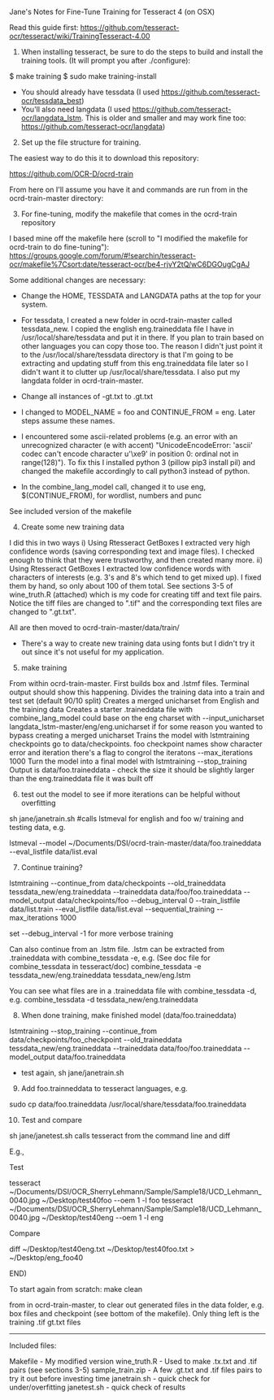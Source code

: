 Jane's Notes for Fine-Tune Training for Tesseract 4 (on OSX)

Read this guide first: https://github.com/tesseract-ocr/tesseract/wiki/TrainingTesseract-4.00 


1) When installing tesseract, be sure to do the steps to build and install the training tools. (It will prompt you after ./configure):

$ make training
$ sudo make training-install

- You should already have tessdata (I used https://github.com/tesseract-ocr/tessdata_best)
- You'll also need langdata (I used https://github.com/tesseract-ocr/langdata_lstm. This is older and smaller and may work fine too: https://github.com/tesseract-ocr/langdata)


2) Set up the file structure for training. 

The easiest way to do this it to download this repository: 

https://github.com/OCR-D/ocrd-train

From here on I'll assume you have it and commands are run from in the ocrd-train-master directory:


3) For fine-tuning, modify the makefile that comes in the ocrd-train repository

I based mine off the makefile here (scroll to "I modified the makefile for ocrd-train to do fine-tuning"): 
https://groups.google.com/forum/#!searchin/tesseract-ocr/makefile%7Csort:date/tesseract-ocr/be4-rjvY2tQ/wC6DGOugCgAJ

Some additional changes are necessary:

- Change the HOME, TESSDATA and LANGDATA paths at the top for your system.

* For tessdata, I created a new folder in ocrd-train-master called tessdata_new. I copied the english eng.traineddata file I have in /usr/local/share/tessdata and put it in there. If you plan to train based on other languages you can copy those too. The reason I didn't just point it to the /usr/local/share/tessdata directory is that I'm going to be extracting and updating stuff from this eng.traineddata file later so I didn't want it to clutter up /usr/local/share/tessdata. I also put my langdata folder in ocrd-train-master. 

- Change all instances of -gt.txt to .gt.txt

- I changed to MODEL_NAME = foo and CONTINUE_FROM = eng. Later steps assume these names.

- I encountered some ascii-related problems (e.g. an error with an unrecognized character (e with accent) "UnicodeEncodeError: 'ascii' codec can't encode character u'\xe9' in position 0: ordinal not in range(128)"). To fix this I installed python 3 (pillow pip3 install pil) and changed the makefile accordingly to call python3 instead of python.

- In the combine_lang_model call, changed it to use eng, $(CONTINUE_FROM), for wordlist, numbers and punc 

See included  version of the makefile


4) Create some new training data

I did this in two ways 
i) Using Rtesseract GetBoxes I extracted very high confidence words (saving corresponding text and image files). I checked enough to think that they were trustworthy, and then created many more.
ii) Using Rtesseract GetBoxes I extracted low confidence words with characters of interests (e.g. 3's and 8's which tend to get mixed up). I fixed them by hand, so only about 100 of them total. See sections 3-5 of wine_truth.R (attached) which is my code for creating tiff and text file pairs.  Notice the tiff files are changed to ".tif" and the corresponding text files are changed to ".gt.txt".

All are then moved to ocrd-train-master/data/train/

- There's a way to create new training data using fonts but I didn't try it out since it's not useful for my application.


5) make training

From within ocrd-train-master. First builds box and .lstmf files. Terminal output should show this happening. 
Divides the training data into a train and test set (default 90/10 split)
Creates a merged unicharset from English and the training data
Creates a starter .traineddata file with combine_lang_model
	could base on the eng charset with --input_unicharset langdata_lstm-master/eng/eng.unicharset
	if for some reason you wanted to bypass creating a merged unicharset
Trains the model with lstmtraining
	checkpoints go to data/checkpoints. foo checkpoint names show character error and iteration
        there's a flag to congrol the iteratons --max_iterations 1000
Turn the model into a final model with lstmtraining --stop_training
	Output is data/foo.traineddata - check the size it should be slightly larger than the eng.traineddata file it was built off


6) test out the model to see if more iterations can be helpful without overfitting

sh jane/janetrain.sh #calls lstmeval for english and foo w/ training and testing data, e.g.

lstmeval --model ~/Documents/DSI/ocrd-train-master/data/foo.traineddata --eval_listfile data/list.eval

7) Continue training?

lstmtraining --continue_from data/checkpoints	--old_traineddata tessdata_new/eng.traineddata 	--traineddata data/foo/foo.traineddata    --model_output data/checkpoints/foo  --debug_interval 0 	--train_listfile data/list.train --eval_listfile data/list.eval --sequential_training --max_iterations 1000

set --debug_interval -1 for more verbose training

Can also continue from an .lstm file.
	.lstm can be extracted from .traineddata with combine_tessdata -e, e.g. 
	(See doc file for combine_tessdata in tesseract/doc)
        combine_tessdata -e tessdata_new/eng.traineddata tessdata_new/eng.lstm

You can see what files are in a .traineddata file with combine_tessdata -d, e.g.
        combine_tessdata -d tessdata_new/eng.traineddata


8) When done training, make finished model (data/foo.traineddata)

lstmtraining --stop_training --continue_from data/checkpoints/foo_checkpoint --old_traineddata tessdata_new/eng.traineddata  --traineddata data/foo/foo.traineddata --model_output data/foo.traineddata

 - test again, 
sh jane/janetrain.sh


9) Add foo.trainneddata to tesseract languages, e.g.

sudo cp data/foo.traineddata /usr/local/share/tessdata/foo.traineddata


10) Test and compare

sh jane/janetest.sh calls tesseract from the command line and diff

E.g., 

Test

tesseract ~/Documents/DSI/OCR_SherryLehmann/Sample/Sample18/UCD_Lehmann_0040.jpg ~/Desktop/test40foo --oem 1 -l foo
tesseract ~/Documents/DSI/OCR_SherryLehmann/Sample/Sample18/UCD_Lehmann_0040.jpg ~/Desktop/test40eng --oem 1 -l eng

Compare

diff ~/Desktop/test40eng.txt ~/Desktop/test40foo.txt > ~/Desktop/eng_foo40


END)

To start again from scratch:
make clean 

from in ocrd-train-master, to clear out generated files in the data folder, e.g. box files and checkpoint (see bottom of the makefile). Only thing left is the training .tif gt.txt files


-----

Included files:

Makefile - My modified version
wine_truth.R - Used to make .tx.txt and .tif pairs (see sections 3-5)
sample_train.zip - A few .gt.txt  and .tif files pairs to try it out before investing time
janetrain.sh - quick check for under/overfitting
janetest.sh - quick check of results

